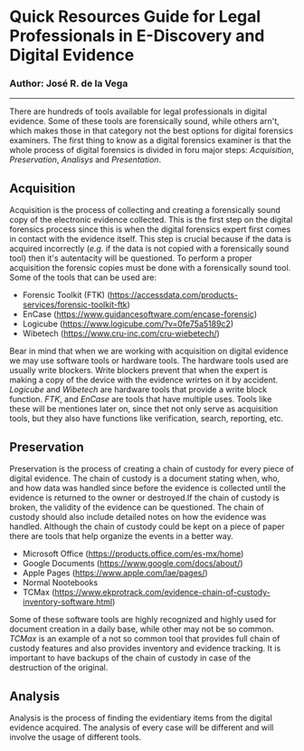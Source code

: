 # Quick Resources Guide for Legal Professionals in E-Discovery and Digital Evidence
### Author: José R. de la Vega
---
There are hundreds of tools available for legal professionals in digital evidence. Some of these tools are forensically sound, while others arn't, which makes those in that category not the best options for digital forensics examiners. The first thing to know as a digital forensics examiner is that the whole process of digital forensics is divided in foru major steps: _Acquisition_, _Preservation_, _Analisys_ and _Presentation_.

## Acquisition
Acquisition is the process of collecting and creating a forensically sound copy of the electronic evidence collected. This is the first step on the digital forensics process since this is when the digital forensics expert first comes in contact with the evidence itself. This step is crucial because if the data is acquired incorrectly (_e.g._ if the data is not copied with a forensically sound tool) then it's autentacity will be questioned. To perform a proper acquisition the forensic copies must be done with a forensically sound tool. Some of the tools that can be used are:
* Forensic Toolkit (FTK) (<https://accessdata.com/products-services/forensic-toolkit-ftk>)
* EnCase (<https://www.guidancesoftware.com/encase-forensic>)
* Logicube (<https://www.logicube.com/?v=0fe75a5189c2>)
* Wibetech (<https://www.cru-inc.com/cru-wiebetech/>)

Bear in mind that when we are working with acquisition on digital evidence we may use software tools or hardware tools. The hardware tools used are usually write blockers. Write blockers prevent that when the expert is making a copy of the device with the evidence wrirtes on it by accident. _Logicube_ and _Wibetech_ are hardware tools that provide a write block function. _FTK_, and _EnCase_ are tools that have multiple uses. Tools like these will be mentiones later on, since thet not only serve as acquisition tools, but they also have functions like verification, search, reporting, etc.

## Preservation
Preservation is the process of creating a chain of custody for every piece of digital evidence. The chain of custody is a document stating when, who, and how data was handled since before the evidence is collected until the evidence is returned to the owner or destroyed.If the chain of custody is broken, the validity of the evidence can be questioned. The chain of custody should also include detailed notes on how the evidence was handled. Although the chain of custody could be kept on a piece of paper there are tools that help organize the events in a better way.
* Microsoft Office (<https://products.office.com/es-mx/home>)
* Google Documents (<https://www.google.com/docs/about/>)
* Apple Pages (<https://www.apple.com/lae/pages/>)
* Normal Nootebooks
* TCMax (<https://www.ekprotrack.com/evidence-chain-of-custody-inventory-software.html>)

Some of these software tools are highly recognized and highly used for document creation in a daily base, while other may not be so common. _TCMax_ is an example of a not so common tool that provides full chain of custody features and also provides inventory and evidence tracking. It is important to have backups of the chain of custody in case of the destruction of the original.

## Analysis
Analysis is the process of finding the evidentiary items from the digital evidence acquired. The analysis of every case will be different and will involve the usage of different tools.
